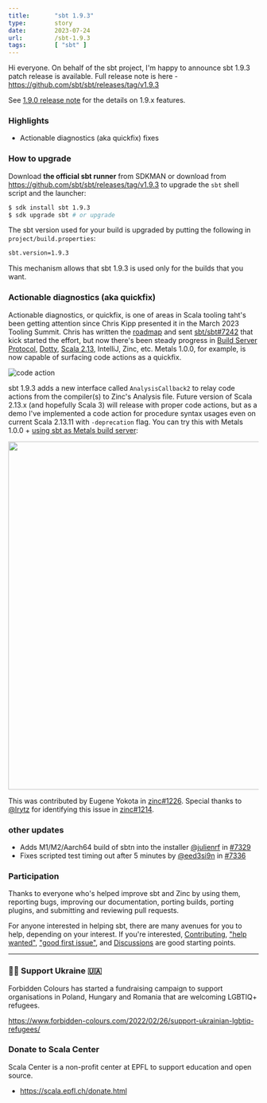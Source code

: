 ```yaml
---
title:       "sbt 1.9.3"
type:        story
date:        2023-07-24
url:         /sbt-1.9.3
tags:        [ "sbt" ]
---
```


Hi everyone. On behalf of the sbt project, I'm happy to announce sbt 1.9.3 patch release is available. Full release note is here - https://github.com/sbt/sbt/releases/tag/v1.9.3

See [1.9.0 release note](/sbt-1.9.0) for the details on 1.9.x features.

### Highlights

- Actionable diagnostics (aka quickfix) fixes

<!--more-->

### How to upgrade

Download **the official sbt runner** from SDKMAN or download from <https://github.com/sbt/sbt/releases/tag/v1.9.3> to upgrade the `sbt` shell script and the launcher:

```bash
$ sdk install sbt 1.9.3
$ sdk upgrade sbt # or upgrade
```

The sbt version used for your build is upgraded by putting the following in `project/build.properties`:

```bash
sbt.version=1.9.3
```

This mechanism allows that sbt 1.9.3 is used only for the builds that you want.

### Actionable diagnostics (aka quickfix)

Actionable diagnostics, or quickfix, is one of areas in Scala tooling taht's been getting attention since Chris Kipp presented it in the March 2023 Tooling Summit. Chris has written the [roadmap][actionable] and sent [sbt/sbt#7242][7242] that kick started the effort, but now there's been steady progress in [Build Server Protocol][bsp527], [Dotty](https://github.com/lampepfl/dotty/issues/17337), [Scala 2.13](https://github.com/scala/scala/pull/10406/), IntelliJ, Zinc, etc. Metals 1.0.0, for example, is now capable of surfacing code actions as a quickfix.

![code action](images/code_action.svg)

sbt 1.9.3 adds a new interface called `AnalysisCallback2` to relay code actions from the compiler(s) to Zinc's Analysis file. Future version of Scala 2.13.x (and hopefully Scala 3) will release with proper code actions, but as a demo I've implemented a code action for procedure syntax usages even on current Scala 2.13.11 with `-deprecation` flag. You can try this with Metals 1.0.0 + [using sbt as Metals build server](https://www.scala-sbt.org/1.x/docs/IDE.html#metals):

<img src="images/sbt-1.9.3-800.gif" width="700" />

This was contributed by Eugene Yokota in [zinc#1226][zinc1226]. Special thanks to [@lrytz][@lrytz] for identifying this issue in [zinc#1214](https://github.com/sbt/zinc/discussions/1214).

### other updates

- Adds M1/M2/Aarch64 build of sbtn into the installer [@julienrf][@julienrf] in [#7329][7329]
- Fixes scripted test timing out after 5 minutes by [@eed3si9n][@eed3si9n] in [#7336][7336]

### Participation

Thanks to everyone who's helped improve sbt and Zinc by using them, reporting bugs, improving our documentation, porting builds, porting plugins, and submitting and reviewing pull requests.

For anyone interested in helping sbt, there are many avenues for you to help, depending on your interest. If you're interested, [Contributing](https://github.com/sbt/sbt/blob/develop/CONTRIBUTING.md), ["help wanted"](https://github.com/sbt/sbt/issues?q=is%3Aissue+is%3Aopen+label%3A%22help+wanted%22), ["good first issue"](https://github.com/sbt/sbt/issues?q=is%3Aissue+is%3Aopen+label%3A%22good+first+issue%22), and [Discussions](https://github.com/sbt/sbt/discussions/) are good starting points.

----

### 🏳️‍🌈 Support Ukraine 🇺🇦

Forbidden Colours has started a fundraising campaign to support organisations in Poland, Hungary and Romania that are welcoming LGBTIQ+ refugees.

<https://www.forbidden-colours.com/2022/02/26/support-ukrainian-lgbtiq-refugees/>

### Donate to Scala Center

Scala Center is a non-profit center at EPFL to support education and open source.

- <https://scala.epfl.ch/donate.html>

  [@eed3si9n]: https://github.com/eed3si9n
  [@Nirvikalpa108]: https://github.com/Nirvikalpa108
  [@adpi2]: https://github.com/adpi2
  [@er1c]: https://github.com/er1c
  [@eatkins]: https://github.com/eatkins
  [@dwijnand]: https://github.com/dwijnand
  [@ckipp01]: https://github.com/ckipp01
  [@mdedetrich]: https://github.com/mdedetrich
  [@xuwei-k]: https://github.com/xuwei-k
  [@lrytz]: https://github.com/lrytz
  [@julienrf]: https://github.com/julienrf
  [7242]: https://github.com/sbt/sbt/pull/7242
  [7251]: https://github.com/sbt/sbt/pull/7251
  [7329]: https://github.com/sbt/sbt/pull/7329
  [7336]: https://github.com/sbt/sbt/pull/7336
  [zinc1186]: https://github.com/sbt/zinc/pull/1186
  [zinc1226]: https://github.com/sbt/zinc/pull/1226
  [bsp527]: https://github.com/build-server-protocol/build-server-protocol/pull/527
  [actionable]: https://contributors.scala-lang.org/t/roadmap-for-actionable-diagnostics/6172/1
